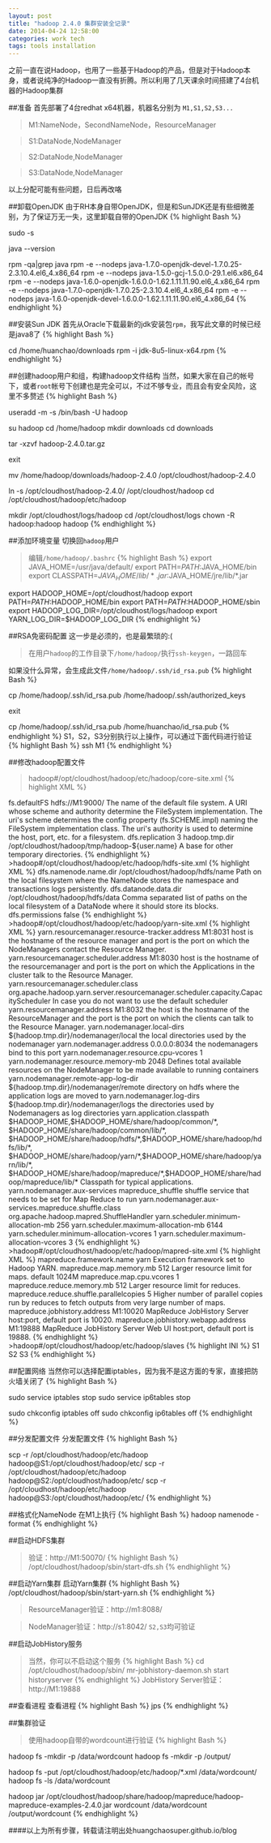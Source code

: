 ```yaml
---
layout: post
title: "hadoop 2.4.0 集群安装全记录"
date: 2014-04-24 12:58:00
categories: work tech
tags: tools installation
---
```


之前一直在说Hadoop，也用了一些基于Hadoop的产品，但是对于Hadoop本身，或者说纯净的Hadoop一直没有折腾。所以利用了几天课余时间搭建了4台机器的Hadoop集群

##准备
首先部署了4台redhat x64机器，机器名分别为 `M1,S1,S2,S3...`
>M1:NameNode，SecondNameNode，ResourceManager

>S1:DataNode,NodeManager

>S2:DataNode,NodeManager

>S3:DataNode,NodeManager


以上分配可能有些问题，日后再改咯

##卸载OpenJDK
由于RH本身自带OpenJDK，但是和SunJDK还是有些细微差别，为了保证万无一失，这里卸载自带的OpenJDK
{% highlight Bash %}
<!-- 切换到管理员帐户 -->
sudo -s
<!-- 查看java版本，是否为OpenJDK -->
java --version
<!-- 查看系统中安装的所有java包，并逐一删除 -->
rpm -qa|grep java
rpm -e --nodeps java-1.7.0-openjdk-devel-1.7.0.25-2.3.10.4.el6_4.x86_64
rpm -e --nodeps java-1.5.0-gcj-1.5.0.0-29.1.el6.x86_64
rpm -e --nodeps java-1.6.0-openjdk-1.6.0.0-1.62.1.11.11.90.el6_4.x86_64
rpm -e --nodeps java-1.7.0-openjdk-1.7.0.25-2.3.10.4.el6_4.x86_64
rpm -e --nodeps java-1.6.0-openjdk-devel-1.6.0.0-1.62.1.11.11.90.el6_4.x86_64
{% endhighlight %}

##安装Sun JDK
首先从Oracle下载最新的jdk安装包`rpm`，我写此文章的时候已经是java8了
{% highlight Bash %}
<!--我的下载目录为/home/huanchao/downloads-->
cd /home/huanchao/downloads
rpm -i jdk-8u5-linux-x64.rpm
{% endhighlight %}

##创建hadoop用户和组，构建hadoop文件结构
当然，如果大家在自己的帐号下，或者`root`帐号下创建也是完全可以，不过不够专业，而且会有安全风险，这里不多赘述
{% highlight Bash %}
<!--创建hadoop用户和组-->
useradd -m -s /bin/bash -U hadoop
<!--切换到hadoop用户-->
su hadoop
cd /home/hadoop
mkdir downloads
cd downloads
<!--从官网将最新的hadoop2.4.0.tar.gz包下载到/home/hadoop/downloads/目录下，并解压-->
tar -xzvf hadoop-2.4.0.tar.gz
<!--切换回root账户-->
exit
<!--将解压后的文件目录移动到系统的opt目录下，我这里使用的是cloudhost，SAN存储-->
mv /home/hadoop/downloads/hadoop-2.4.0 /opt/cloudhost/hadoop-2.4.0
<!--创建软连接-->
ln -s /opt/cloudhost/hadoop-2.4.0/ /opt/cloudhost/hadoop
cd /opt/cloudhost/hadoop/etc/hadoop
<!--创建logs目录，并赋予hadoop用户权限-->
mkdir /opt/cloudhost/logs/hadoop
cd /opt/cloudhost/logs
chown -R hadoop:hadoop hadoop
{% endhighlight %}

##添加环境变量
切换回`hadoop`用户
>编辑`/home/hadoop/.bashrc`
{% highlight Bash %}
export JAVA_HOME=/usr/java/default/
export PATH=$PATH:$JAVA_HOME/bin
export CLASSPATH=$JAVA_HOME/lib/*.jar:$JAVA_HOME/jre/lib/*.jar

export HADOOP_HOME=/opt/cloudhost/hadoop
export PATH=$PATH:$HADOOP_HOME/bin
export PATH=$PATH:$HADOOP_HOME/sbin
export HADOOP_LOG_DIR=/opt/cloudhost/logs/hadoop
export YARN_LOG_DIR=$HADOOP_LOG_DIR
{% endhighlight %}

##RSA免密码配置
这一步是必须的，也是最繁琐的:(
>在用户`hadoop`的工作目录下`/home/hadoop/`执行`ssh-keygen`，一路回车

如果没什么异常，会生成此文件`/home/hadoop/.ssh/id_rsa.pub`
{% highlight Bash %}
<!--创建authorized_keys 或者 #cat id_dsa.pub >> ~/.ssh/authorized_keys-->
cp /home/hadoop/.ssh/id_rsa.pub /home/hadoop/.ssh/authorized_keys
<!--切换到root用户-->
exit
<!--把此文件copy到处，供分发给S1，S2和S3-->
cp /home/hadoop/.ssh/id_rsa.pub /home/huanchao/id_rsa.pub
{% endhighlight %}
S1，S2，S3分别执行以上操作，可以通过下面代码进行验证
{% highlight Bash %}
ssh M1
{% endhighlight %}

##修改hadoop配置文件
>hadoop#/opt/cloudhost/hadoop/etc/hadoop/core-site.xml
{% highlight XML %}
<?xml version="1.0" encoding="UTF-8"?>
<?xml-stylesheet type="text/xsl" href="configuration.xsl"?>
<configuration>
        <property>
                <name>fs.defaultFS</name>
                <value>hdfs://M1:9000/</value>
                <description>The name of the default file system. A URI whose scheme
                        and authority determine the FileSystem implementation. The uri's
                        scheme determines the config property (fs.SCHEME.impl) naming the
                        FileSystem implementation class. The uri's authority is used to
                        determine the host, port, etc. for a filesystem.</description>
        </property>
        <property>
                <name>dfs.replication</name>
                <value>3</value>
        </property>
        <property>
                <name>hadoop.tmp.dir</name>
                <value>/opt/cloudhost/hadoop/tmp/hadoop-${user.name}</value>
                <description>A base for other temporary directories.</description>
        </property>
</configuration>
{% endhighlight %}
>hadoop#/opt/cloudhost/hadoop/etc/hadoop/hdfs-site.xml
{% highlight XML %}
<?xml version="1.0" encoding="UTF-8"?>
<?xml-stylesheet type="text/xsl" href="configuration.xsl"?>
<configuration>
        <property>
                <name>dfs.namenode.name.dir</name>
                <value>/opt/cloudhost/hadoop/hdfs/name</value>
                <description>Path on the local filesystem where the NameNode stores
                        the namespace and transactions logs persistently.</description>
        </property>
        <property>
                <name>dfs.datanode.data.dir</name>
                <value>/opt/cloudhost/hadoop/hdfs/data</value>
                <description>Comma separated list of paths on the local filesystem of a DataNode where it should store its blocks.</description>
        </property>
        <property>
                <name>dfs.permissions</name>
                <value>false</value>
        </property>
</configuration>
{% endhighlight %}
>hadoop#/opt/cloudhost/hadoop/etc/hadoop/yarn-site.xml
{% highlight XML %}
<?xml version="1.0"?>
<configuration>
        <property>
                <name>yarn.resourcemanager.resource-tracker.address</name>
                <value>M1:8031</value>
                <description>host is the hostname of the resource manager and
                        port is the port on which the NodeManagers contact the Resource Manager.
                </description>
        </property>
        <property>
                <name>yarn.resourcemanager.scheduler.address</name>
                <value>M1:8030</value>
                <description>host is the hostname of the resourcemanager and port is
                        the port
                        on which the Applications in the cluster talk to the Resource Manager.
                </description>
        </property>
        <property>
                <name>yarn.resourcemanager.scheduler.class</name>
                <value>org.apache.hadoop.yarn.server.resourcemanager.scheduler.capacity.CapacityScheduler</value>
                <description>In case you do not want to use the default scheduler</description>
        </property>
        <property>
                <name>yarn.resourcemanager.address</name>
                <value>M1:8032</value>
                <description>the host is the hostname of the ResourceManager and the
                        port is the port on
                        which the clients can talk to the Resource Manager.
                </description>
        </property>
        <property>
                <name>yarn.nodemanager.local-dirs</name>
                <value>${hadoop.tmp.dir}/nodemanager/local</value>
                <description>the local directories used by the nodemanager</description>
        </property>
        <property>
                <name>yarn.nodemanager.address</name>
                <value>0.0.0.0:8034</value>
                <description>the nodemanagers bind to this port</description>
        </property>
        <property>
                <name>yarn.nodemanager.resource.cpu-vcores</name>
                <value>1</value>
                <description></description>
        </property>
        <property>
                <name>yarn.nodemanager.resource.memory-mb</name>
                <value>2048</value>
                <description>Defines total available resources on the NodeManager to be made available to running containers</description>
        </property>
        <property>
                <name>yarn.nodemanager.remote-app-log-dir</name>
                <value>${hadoop.tmp.dir}/nodemanager/remote</value>
                <description>directory on hdfs where the application logs are moved to </description>
        </property>
        <property>
                <name>yarn.nodemanager.log-dirs</name>
                <value>${hadoop.tmp.dir}/nodemanager/logs</value>
                <description>the directories used by Nodemanagers as log directories</description>
        </property>
        <property>
                <name>yarn.application.classpath</name>
                <value>$HADOOP_HOME,$HADOOP_HOME/share/hadoop/common/*,
               $HADOOP_HOME/share/hadoop/common/lib/*,
               $HADOOP_HOME/share/hadoop/hdfs/*,$HADOOP_HOME/share/hadoop/hdfs/lib/*,
               $HADOOP_HOME/share/hadoop/yarn/*,$HADOOP_HOME/share/hadoop/yarn/lib/*,
               $HADOOP_HOME/share/hadoop/mapreduce/*,$HADOOP_HOME/share/hadoop/mapreduce/lib/*</value>
                <description>Classpath for typical applications.</description>
        </property>
        <!-- Use mapreduce_shuffle instead of mapreduce.suffle (YARN-1229)-->
        <property>
                <name>yarn.nodemanager.aux-services</name>
                <value>mapreduce_shuffle</value>
                <description>shuffle service that needs to be set for Map Reduce to run </description>
        </property>
     <property>
            <name>yarn.nodemanager.aux-services.mapreduce.shuffle.class</name>
            <value>org.apache.hadoop.mapred.ShuffleHandler</value>
     </property>
     <property>
            <name>yarn.scheduler.minimum-allocation-mb</name>
            <value>256</value>
     </property>
     <property>
            <name>yarn.scheduler.maximum-allocation-mb</name>
            <value>6144</value>
     </property>
     <property>
            <name>yarn.scheduler.minimum-allocation-vcores</name>
            <value>1</value>
     </property>
     <property>
            <name>yarn.scheduler.maximum-allocation-vcores</name>
            <value>3</value>
     </property>
</configuration>
{% endhighlight %}
>hadoop#/opt/cloudhost/hadoop/etc/hadoop/mapred-site.xml
{% highlight XML %}
<?xml version="1.0"?>
<?xml-stylesheet type="text/xsl" href="configuration.xsl"?>
<configuration>
     <property>
          <name>mapreduce.framework.name</name>
          <value>yarn</value>
          <description>Execution framework set to Hadoop YARN.</description>
     </property>
     <property>
          <name>mapreduce.map.memory.mb</name>
          <value>512</value>
          <description>Larger resource limit for maps. default 1024M</description>
     </property>
     <property>
          <name>mapreduce.map.cpu.vcores</name>
          <value>1</value>
          <description></description>
     </property>
     <property>
          <name>mapreduce.reduce.memory.mb</name>
          <value>512</value>
          <description>Larger resource limit for reduces.</description>
     </property>
     <property>
          <name>mapreduce.reduce.shuffle.parallelcopies</name>
          <value>5</value>
          <description>Higher number of parallel copies run by reduces to fetch outputs from very large number of maps.</description>
     </property>
     <property>
          <name>mapreduce.jobhistory.address</name>
          <value>M1:10020</value>
          <description>MapReduce JobHistory Server host:port, default port is 10020.</description>
     </property>
     <property>
          <name>mapreduce.jobhistory.webapp.address</name>
          <value>M1:19888</value>
          <description>MapReduce JobHistory Server Web UI host:port, default port is 19888.</description>
     </property>
</configuration>
{% endhighlight %}
>hadoop#/opt/cloudhost/hadoop/etc/hadoop/slaves
{% highlight INI %}
S1
S2
S3
{% endhighlight %}

##配置网络
当然你可以选择配置iptables，因为我不是这方面的专家，直接把防火墙关闭了
{% highlight Bash %}
<!--临时关闭-->
sudo service iptables stop
sudo service ip6tables stop
<!--永久关闭-->
sudo chkconfig iptables off
sudo chkconfig ip6tables off
{% endhighlight %}

##分发配置文件
分发配置文件
{% highlight Bash %}
<!--在主节点m1上将上面配置好的程序文件，复制分发到各个从节点上-->
scp -r /opt/cloudhost/hadoop/etc/hadoop hadoop@S1:/opt/cloudhost/hadoop/etc/
scp -r /opt/cloudhost/hadoop/etc/hadoop hadoop@S2:/opt/cloudhost/hadoop/etc/
scp -r /opt/cloudhost/hadoop/etc/hadoop hadoop@S3:/opt/cloudhost/hadoop/etc/
{% endhighlight %}

##格式化NameNode
在M1上执行
{% highlight Bash %}
hadoop namenode -format
{% endhighlight %}

##启动HDFS集群
>验证：http://M1:50070/
{% highlight Bash %}
/opt/cloudhost/hadoop/sbin/start-dfs.sh
{% endhighlight %}

##启动Yarn集群
启动Yarn集群
{% highlight Bash %}
/opt/cloudhost/hadoop/sbin/start-yarn.sh
{% endhighlight %}
>ResourceManager验证：http://m1:8088/

>NodeManager验证：http://s1:8042/ `S2,S3`均可验证

##启动JobHistory服务
>当然，你可以不启动这个服务
{% highlight Bash %}
cd /opt/cloudhost/hadoop/sbin/
mr-jobhistory-daemon.sh start historyserver
{% endhighlight %}
>JobHistory Server验证：http://M1:19888

##查看进程
查看进程
{% highlight Bash %}
jps
{% endhighlight %}

##集群验证
>使用hadoop自带的wordcount进行验证
{% highlight Bash %}
<!--在HDFS下创建目录-->
hadoop fs -mkdir -p /data/wordcount
hadoop fs -mkdir -p /output/
<!--上传需要wordcount的文件，这里随便找了一些文件-->
hadoop fs -put /opt/cloudhost/hadoop/etc/hadoop/*.xml /data/wordcount/
hadoop fs -ls /data/wordcount
<!--执行wordcount实例-->
hadoop jar /opt/cloudhost/hadoop/share/hadoop/mapreduce/hadoop-mapreduce-examples-2.4.0.jar wordcount /data/wordcount /output/wordcount
{% endhighlight %}



####以上为所有步骤，转载请注明出处huangchaosuper.github.io/blog

